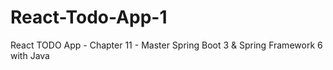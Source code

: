 # React-Todo-App-1
React TODO App - Chapter 11 - Master Spring Boot 3 &amp; Spring Framework 6 with Java
